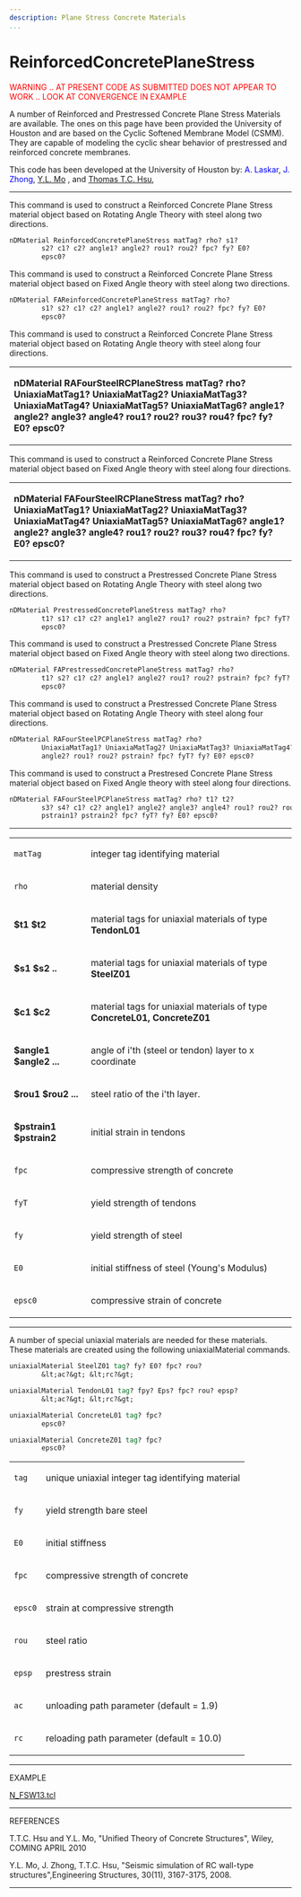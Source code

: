 ```yaml
---
description: Plane Stress Concrete Materials
...
```


# ReinforcedConcretePlaneStress

<p><span style="color:red"> WARNING .. AT PRESENT CODE AS
SUBMITTED DOES NOT APPEAR TO WORK .. LOOK AT CONVERGENCE IN
EXAMPLE</span></p>

<p>A number of Reinforced and Prestressed Concrete Plane Stress
Materials are available. The ones on this page have been provided the
University of Houston and are based on the Cyclic Softened Membrane
Model (CSMM). They are capable of modeling the cyclic shear behavior of
prestressed and reinforced concrete membranes.</p>
<p>This code has been developed at the University of Houston by:
<span style="color:blue"> A. Laskar</span>, 
<span style="color:blue"> J. Zhong</span>, 
<span style="color:blue"> <a
href="http://www.egr.uh.edu/cive/faculty/mo/?e=main">Y.L. Mo</a>
</span>, and <span style="color:blue"> <a
href="http://www.egr.uh.edu/cive/faculty/hsu/">Thomas T.C.
Hsu</a></span>,</p>
<hr />
<p>This command is used to construct a Reinforced Concrete Plane Stress
material object based on Rotating Angle Theory with steel along two
directions.</p>

```tcl
nDMaterial ReinforcedConcretePlaneStress matTag? rho? s1?
        s2? c1? c2? angle1? angle2? rou1? rou2? fpc? fy? E0?
        epsc0?
```

<p>This command is used to construct a Reinforced Concrete Plane Stress
material object based on Fixed Angle theory with steel along two
directions.</p>

```tcl
nDMaterial FAReinforcedConcretePlaneStress matTag? rho?
        s1? s2? c1? c2? angle1? angle2? rou1? rou2? fpc? fy? E0?
        epsc0?
```

<p>This command is used to construct a Reinforced Concrete Plane Stress
material object based on Rotating Angle theory with steel along four
directions.</p>
<table>
<tbody>
<tr class="odd">
<td><p><strong>nDMaterial RAFourSteelRCPlaneStress matTag? rho?
UniaxiaMatTag1? UniaxiaMatTag2? UniaxiaMatTag3? UniaxiaMatTag4?
UniaxiaMatTag5? UniaxiaMatTag6? angle1? angle2? angle3? angle4? rou1?
rou2? rou3? rou4? fpc? fy? E0? epsc0?</strong></p></td>
</tr>
</tbody>
</table>
<p>This command is used to construct a Reinforced Concrete Plane Stress
material object based on Fixed Angle theory with steel along four
directions.</p>
<table>
<tbody>
<tr class="odd">
<td><p><strong>nDMaterial FAFourSteelRCPlaneStress matTag? rho?
UniaxiaMatTag1? UniaxiaMatTag2? UniaxiaMatTag3? UniaxiaMatTag4?
UniaxiaMatTag5? UniaxiaMatTag6? angle1? angle2? angle3? angle4? rou1?
rou2? rou3? rou4? fpc? fy? E0? epsc0?</strong></p></td>
</tr>
</tbody>
</table>
<p>This command is used to construct a Prestressed Concrete Plane Stress
material object based on Rotating Angle Theory with steel along two
directions.</p>

```tcl
nDMaterial PrestressedConcretePlaneStress matTag? rho?
        t1? s1? c1? c2? angle1? angle2? rou1? rou2? pstrain? fpc? fyT? fy2? E0?
        epsc0?
```

<p>This command is used to construct a Prestressed Concrete Plane Stress
material object based on Fixed Angle theory with steel along two
directions.</p>

```tcl
nDMaterial FAPrestressedConcretePlaneStress matTag? rho?
        t1? s2? c1? c2? angle1? angle2? rou1? rou2? pstrain? fpc? fyT? fy? E0?
        epsc0?
```

<p>This command is used to construct a Prestressed Concrete Plane Stress
material object based on Rotating Angle Theory with steel along four
directions.</p>

```tcl
nDMaterial RAFourSteelPCPlaneStress matTag? rho?
        UniaxiaMatTag1? UniaxiaMatTag2? UniaxiaMatTag3? UniaxiaMatTag4? angle1?
        angle2? rou1? rou2? pstrain? fpc? fyT? fy? E0? epsc0?
```

<p>This command is used to construct a Prestresed Concrete Plane Stress
material object based on Fixed Angle theory with steel along four
directions.</p>

```tcl
nDMaterial FAFourSteelPCPlaneStress matTag? rho? t1? t2?
        s3? s4? c1? c2? angle1? angle2? angle3? angle4? rou1? rou2? rou3? rou4?
        pstrain1? pstrain2? fpc? fyT? fy? E0? epsc0?
```

<hr />
<table>
<tbody>
<tr class="odd">
<td><code class="parameter-table-variable">matTag</code></td>
<td><p>integer tag identifying material</p></td>
</tr>
<tr class="even">
<td><code class="parameter-table-variable">rho</code></td>
<td><p>material density</p></td>
</tr>
<tr class="odd">
<td><p><strong>$t1 $t2</strong></p></td>
<td><p>material tags for uniaxial materials of type
<strong>TendonL01</strong></p></td>
</tr>
<tr class="even">
<td><p><strong>$s1 $s2 ..</strong></p></td>
<td><p>material tags for uniaxial materials of type
<strong>SteelZ01</strong></p></td>
</tr>
<tr class="odd">
<td><p><strong>$c1 $c2</strong></p></td>
<td><p>material tags for uniaxial materials of type <strong>ConcreteL01,
ConcreteZ01</strong></p></td>
</tr>
<tr class="even">
<td><p><strong>$angle1 $angle2 ...</strong></p></td>
<td><p>angle of i'th (steel or tendon) layer to x coordinate</p></td>
</tr>
<tr class="odd">
<td><p><strong>$rou1 $rou2 ...</strong></p></td>
<td><p>steel ratio of the i'th layer.</p></td>
</tr>
<tr class="even">
<td><p><strong>$pstrain1 $pstrain2</strong></p></td>
<td><p>initial strain in tendons</p></td>
</tr>
<tr class="odd">
<td><code class="parameter-table-variable">fpc</code></td>
<td><p>compressive strength of concrete</p></td>
</tr>
<tr class="even">
<td><code class="parameter-table-variable">fyT</code></td>
<td><p>yield strength of tendons</p></td>
</tr>
<tr class="odd">
<td><code class="parameter-table-variable">fy</code></td>
<td><p>yield strength of steel</p></td>
</tr>
<tr class="even">
<td><code class="parameter-table-variable">E0</code></td>
<td><p>initial stiffness of steel (Young's Modulus)</p></td>
</tr>
<tr class="odd">
<td><code class="parameter-table-variable">epsc0</code></td>
<td><p>compressive strain of concrete</p></td>
</tr>
</tbody>
</table>
<hr />
<p>A number of special uniaxial materials are needed for these
materials. These materials are created using the following
uniaxialMaterial commands.</p>

```tcl
uniaxialMaterial SteelZ01 tag? fy? E0? fpc? rou?
        &lt;ac?&gt; &lt;rc?&gt;
```


```tcl
uniaxialMaterial TendonL01 tag? fpy? Eps? fpc? rou? epsp?
        &lt;ac?&gt; &lt;rc?&gt;
```


```tcl
uniaxialMaterial ConcreteL01 tag? fpc?
        epsc0?
```


```tcl
uniaxialMaterial ConcreteZ01 tag? fpc?
        epsc0?
```

<table>
<tbody>
<tr class="odd">
<td><code class="parameter-table-variable">tag</code></td>
<td><p>unique uniaxial integer tag identifying material</p></td>
</tr>
<tr class="even">
<td><code class="parameter-table-variable">fy</code></td>
<td><p>yield strength bare steel</p></td>
</tr>
<tr class="odd">
<td><code class="parameter-table-variable">E0</code></td>
<td><p>initial stiffness</p></td>
</tr>
<tr class="even">
<td><code class="parameter-table-variable">fpc</code></td>
<td><p>compressive strength of concrete</p></td>
</tr>
<tr class="odd">
<td><code class="parameter-table-variable">epsc0</code></td>
<td><p>strain at compressive strength</p></td>
</tr>
<tr class="even">
<td><code class="parameter-table-variable">rou</code></td>
<td><p>steel ratio</p></td>
</tr>
<tr class="odd">
<td><code class="parameter-table-variable">epsp</code></td>
<td><p>prestress strain</p></td>
</tr>
<tr class="even">
<td><code class="parameter-table-variable">ac</code></td>
<td><p>unloading path parameter (default = 1.9)</p></td>
</tr>
<tr class="odd">
<td><code class="parameter-table-variable">rc</code></td>
<td><p>reloading path parameter (default = 10.0)</p></td>
</tr>
</tbody>
</table>
<hr />
<p>EXAMPLE</p>
<p><a href="N_FSW13.tcl" title="wikilink">N_FSW13.tcl</a></p>
<hr />
<p>REFERENCES</p>
<p>T.T.C. Hsu and Y.L. Mo, "Unified Theory of Concrete Structures",
Wiley, COMING APRIL 2010</p>
<p>Y.L. Mo, J. Zhong, T.T.C. Hsu, "Seismic simulation of RC wall-type
structures",Engineering Structures, 30(11), 3167-3175, 2008.</p>
<hr />
